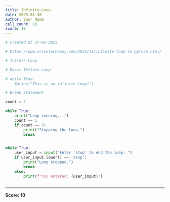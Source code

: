 ```yaml
---
title: Infinite-Loop
date: 2025-01-30
author: Your Name
cell_count: 10
score: 10
---
```


```python
# Created at 27-01-2025
```


```python
# https://www.scientecheasy.com/2022/11/infinite-loop-in-python.html/
```


```python
# Infinte Loop
```


```python
# Basic Infinte Loop

# while True:
    #print("This is an infinite loop!")
```


```python
# Break Statement
```


```python
count = 5
```


```python
while True:
    print("Loop running...")
    count += 1
    if count == 5:
        print("Stopping the loop.")
        break
```


```python

```


```python
while True:
    user_input = input("Enter 'stop' to end the loop: ")
    if user_input.lower() == 'stop':
        print("Loop stopped.")
        break
    else:
        print(f"You entered: {user_input}")
```


```python

```


---
**Score: 10**
